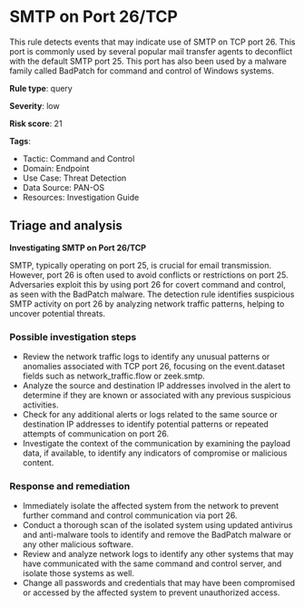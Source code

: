 # SMTP on Port 26/TCP

This rule detects events that may indicate use of SMTP on TCP port 26. This port is commonly used by several popular mail transfer agents to deconflict with the default SMTP port 25. This port has also been used by a malware family called BadPatch for command and control of Windows systems.

**Rule type**: query

**Severity**: low

**Risk score**: 21

**Tags**:

- Tactic: Command and Control
- Domain: Endpoint
- Use Case: Threat Detection
- Data Source: PAN-OS
- Resources: Investigation Guide

## Triage and analysis

**Investigating SMTP on Port 26/TCP**

SMTP, typically operating on port 25, is crucial for email transmission. However, port 26 is often used to avoid conflicts or restrictions on port 25. Adversaries exploit this by using port 26 for covert command and control, as seen with the BadPatch malware. The detection rule identifies suspicious SMTP activity on port 26 by analyzing network traffic patterns, helping to uncover potential threats.

### Possible investigation steps

- Review the network traffic logs to identify any unusual patterns or anomalies associated with TCP port 26, focusing on the event.dataset fields such as network_traffic.flow or zeek.smtp.
- Analyze the source and destination IP addresses involved in the alert to determine if they are known or associated with any previous suspicious activities.
- Check for any additional alerts or logs related to the same source or destination IP addresses to identify potential patterns or repeated attempts of communication on port 26.
- Investigate the context of the communication by examining the payload data, if available, to identify any indicators of compromise or malicious content.

### Response and remediation

- Immediately isolate the affected system from the network to prevent further command and control communication via port 26.
- Conduct a thorough scan of the isolated system using updated antivirus and anti-malware tools to identify and remove the BadPatch malware or any other malicious software.
- Review and analyze network logs to identify any other systems that may have communicated with the same command and control server, and isolate those systems as well.
- Change all passwords and credentials that may have been compromised or accessed by the affected system to prevent unauthorized access.